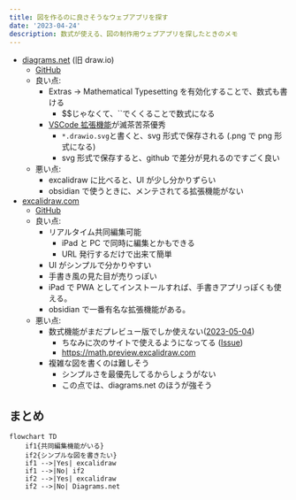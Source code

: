 ```yaml
---
title: 図を作るのに良さそうなウェブアプリを探す
date: '2023-04-24'
description: 数式が使える、図の制作用ウェブアプリを探したときのメモ
---
```


- [diagrams.net](https://www.drawio.com) (旧 draw.io)
  - [GitHub](https://github.com/jgraph/drawio)
  - 良い点:
    - Extras -> Mathematical Typesetting を有効化することで、数式も書ける
      - \$\$じゃなくて、\`\`でくくることで数式になる
    - [VSCode 拡張機能](https://github.com/hediet/vscode-drawio)が滅茶苦茶優秀
      - `*.drawio.svg`と書くと、svg 形式で保存される (.png で png 形式になる)
      - svg 形式で保存すると、github で差分が見れるのですごく良い
  - 悪い点:
    - excalidraw に比べると、UI が少し分かりずらい
    - obsidian で使うときに、メンテされてる拡張機能がない
- [excalidraw.com](https://excalidraw.com)
  - [GitHub](https://github.com/excalidraw/excalidraw)
  - 良い点:
    - リアルタイム共同編集可能
      - iPad と PC で同時に編集とかもできる
      - URL 発行するだけで出来て簡単
    - UI がシンプルで分かりやすい
    - 手書き風の見た目が売りっぽい
    - iPad で PWA としてインストールすれば、手書きアプリっぽくも使える。
    - obsidian で一番有名な拡張機能がある。
  - 悪い点:
    - 数式機能がまだプレビュー版でしか使えない([2023-05-04](2023-05-04))
      - ちなみに次のサイトで使えるようになってる ([Issue](https://github.com/excalidraw/excalidraw/issues/5265))
      - https://math.preview.excalidraw.com
    - 複雑な図を書くのは難しそう
      - シンプルさを最優先してるからしょうがない
      - この点では、diagrams.net のほうが強そう

## まとめ

```mermaid
flowchart TD
	if1{共同編集機能がいる}
	if2{シンプルな図を書きたい}
	if1 -->|Yes| excalidraw
	if1 -->|No| if2
	if2 -->|Yes| excalidraw
	if2 -->|No| Diagrams.net
```

